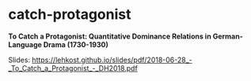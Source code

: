 # catch-protagonist

**To Catch a Protagonist: Quantitative Dominance Relations in German-Language Drama (1730-1930)**

Slides: https://lehkost.github.io/slides/pdf/2018-06-28_-_To_Catch_a_Protagonist_-_DH2018.pdf

